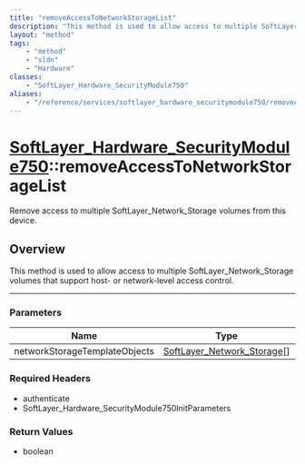 ```yaml
---
title: "removeAccessToNetworkStorageList"
description: "This method is used to allow access to multiple SoftLayer_Network_Storage volumes that support host- or network-level ac... "
layout: "method"
tags:
    - "method"
    - "sldn"
    - "Hardware"
classes:
    - "SoftLayer_Hardware_SecurityModule750"
aliases:
    - "/reference/services/softlayer_hardware_securitymodule750/removeAccessToNetworkStorageList"
---
```

# [SoftLayer_Hardware_SecurityModule750](/reference/services/SoftLayer_Hardware_SecurityModule750)::removeAccessToNetworkStorageList

Remove access to multiple SoftLayer_Network_Storage volumes from this device. 


## Overview 
This method is used to allow access to multiple SoftLayer_Network_Storage volumes that support host- or network-level access control. 

-----

### Parameters 
|Name | Type | Description |
| --- | --- | --- |
|networkStorageTemplateObjects| <a href='/reference/datatypes/SoftLayer_Network_Storage'>SoftLayer_Network_Storage[] </a>| |


### Required Headers
* authenticate
* SoftLayer_Hardware_SecurityModule750InitParameters


### Return Values
* boolean




